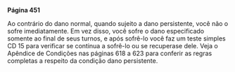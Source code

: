 
**Página 451**

Ao contrário do dano normal, quando sujeito a dano persistente, você não o sofre imediatamente. Em vez disso, você sofre o dano especificado somente ao final de seus turnos, e após sofrê-lo você faz um teste simples CD 15 para verificar se continua a sofrê-lo ou se recuperase dele. 
Veja o Apêndice de Condições nas páginas 618 a 623 para conferir as regras completas a respeito da condição dano persistente.
